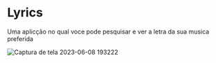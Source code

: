 # Lyrics
Uma aplicção no qual voce pode pesquisar e ver a letra da sua musica preferida 


![Captura de tela 2023-06-08 193222](https://github.com/RyanHenriqueBelfort/Lyrics/assets/70604408/1bfae1ff-4db4-4620-a6e2-bad5bae2509c)
